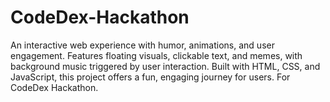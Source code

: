 # CodeDex-Hackathon
An interactive web experience with humor, animations, and user engagement. Features floating visuals, clickable text, and memes, with background music triggered by user interaction. Built with HTML, CSS, and JavaScript, this project offers a fun, engaging journey for users. For CodeDex Hackathon.
